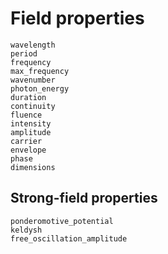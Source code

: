 # Field properties

```@docs
wavelength
period
frequency
max_frequency
wavenumber
photon_energy
duration
continuity
fluence
intensity
amplitude
carrier
envelope
phase
dimensions
```

## Strong-field properties

```@docs
ponderomotive_potential
keldysh
free_oscillation_amplitude
```

